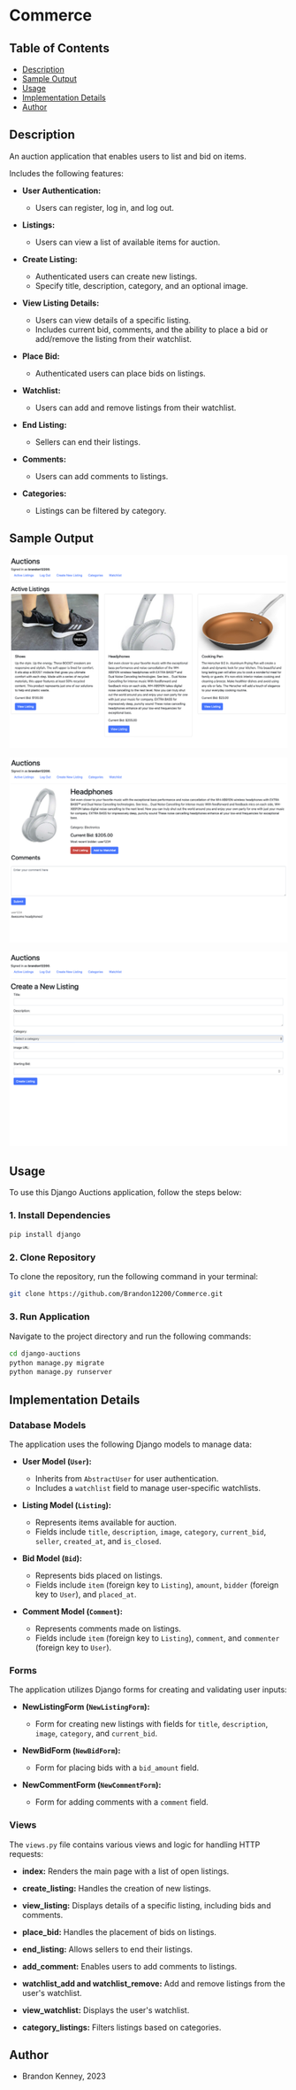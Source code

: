 # Commerce

## Table of Contents

- [Description](#description)
- [Sample Output](#author)
- [Usage](#usage)
- [Implementation Details](#implementation-details)
- [Author](#author)

## Description

An auction application that enables users to list and bid on items.

Includes the following features:

- **User Authentication:**
  - Users can register, log in, and log out.

- **Listings:**
  - Users can view a list of available items for auction.

- **Create Listing:**
  - Authenticated users can create new listings.
  - Specify title, description, category, and an optional image.

- **View Listing Details:**
  - Users can view details of a specific listing.
  - Includes current bid, comments, and the ability to place a bid or add/remove the listing from their watchlist.

- **Place Bid:**
  - Authenticated users can place bids on listings.

- **Watchlist:**
  - Users can add and remove listings from their watchlist.

- **End Listing:**
  - Sellers can end their listings.

- **Comments:**
  - Users can add comments to listings.

- **Categories:**
  - Listings can be filtered by category.

## Sample Output

![Commerce1](Commerce1.png "Commerce Sample Output 1")

![Commerce2](Commerce2.png "Commerce Sample Output 2")

![Commerce3](Commerce3.png "Commerce Sample Output 3")

## Usage

To use this Django Auctions application, follow the steps below:

### 1. Install Dependencies

```bash
pip install django
```
### 2. Clone Repository

To clone the repository, run the following command in your terminal:

```bash
git clone https://github.com/Brandon12200/Commerce.git
```

### 3. Run Application

Navigate to the project directory and run the following commands:

```bash
cd django-auctions
python manage.py migrate
python manage.py runserver
```

## Implementation Details

### Database Models

The application uses the following Django models to manage data:

- **User Model (`User`):**
  - Inherits from `AbstractUser` for user authentication.
  - Includes a `watchlist` field to manage user-specific watchlists.

- **Listing Model (`Listing`):**
  - Represents items available for auction.
  - Fields include `title`, `description`, `image`, `category`, `current_bid`, `seller`, `created_at`, and `is_closed`.

- **Bid Model (`Bid`):**
  - Represents bids placed on listings.
  - Fields include `item` (foreign key to `Listing`), `amount`, `bidder` (foreign key to `User`), and `placed_at`.

- **Comment Model (`Comment`):**
  - Represents comments made on listings.
  - Fields include `item` (foreign key to `Listing`), `comment`, and `commenter` (foreign key to `User`).

### Forms

The application utilizes Django forms for creating and validating user inputs:

- **NewListingForm (`NewListingForm`):**
  - Form for creating new listings with fields for `title`, `description`, `image`, `category`, and `current_bid`.

- **NewBidForm (`NewBidForm`):**
  - Form for placing bids with a `bid_amount` field.

- **NewCommentForm (`NewCommentForm`):**
  - Form for adding comments with a `comment` field.

### Views

The `views.py` file contains various views and logic for handling HTTP requests:

- **index:** Renders the main page with a list of open listings.

- **create_listing:** Handles the creation of new listings.

- **view_listing:** Displays details of a specific listing, including bids and comments.

- **place_bid:** Handles the placement of bids on listings.

- **end_listing:** Allows sellers to end their listings.

- **add_comment:** Enables users to add comments to listings.

- **watchlist_add and watchlist_remove:** Add and remove listings from the user's watchlist.

- **view_watchlist:** Displays the user's watchlist.

- **category_listings:** Filters listings based on categories.

## Author
- Brandon Kenney, 2023



